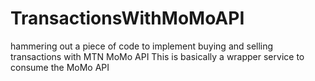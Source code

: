# TransactionsWithMoMoAPI
hammering out a piece of code to implement buying and selling transactions with MTN MoMo API
This is basically a wrapper service to consume the MoMo API
